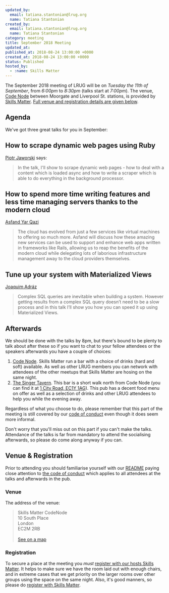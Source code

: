 ```yaml
---
updated_by:
  email: tatiana.stantonian@lrug.org
  name: Tatiana Stantonian
created_by:
  email: tatiana.stantonian@lrug.org
  name: Tatiana Stantonian
category: meeting
title: September 2018 Meeting
updated_at:
published_at: 2018-08-24 13:00:00 +0000
created_at: 2018-08-24 13:00:00 +0000
status: Published
hosted_by:
  - :name: Skills Matter
---
```


The September 2018 meeting of LRUG will be on *Tuesday the 11th of September*,
from _6:00pm_ to _8:30pm_ (talks start at _7:00pm_).  The venue, [Code
Node][skills-matter-venue] between Moorgate and Liverpool St. stations, is
provided by [Skills Matter](http://www.skillsmatter.com).  [Full venue and
registration details are given below](#september18registration).

## Agenda

We've got three great talks for you in September:

## How to scrape dynamic web pages using Ruby

[Piotr Jaworski](https://skillsmatter.com/legacy_profile/piotr-jaworski) says:

> In the talk, I'll show to scrape dynamic web pages - how to deal with a content which is loaded async and how to write a scraper which is able to do everything in the background processor.

## How to spend more time writing features and less time managing servers thanks to the modern cloud

[Asfand Yar Qazi](https://twitter.com/PaaSfand)

> The cloud has evolved from just a few services like virtual machines to offering so much more. Asfand will discuss how these amazing new services can be used to support and enhance web apps written in frameworks like Rails, allowing us to reap the benefits of the modern cloud while delegating lots of laborious infrastructure management away to the cloud providers themselves.

## Tune up your system with Materialized Views

[Joaquim Adráz](https://twitter.com/joaquimadraz)

> Complex SQL queries are inevitable when building a system. However getting results from a complex SQL query doesn’t need to be a slow process and in this talk I’ll show you how you can speed it up using Materialized Views.

## Afterwards

We should be done with the talks by 8pm, but there's bound to be plenty
to talk about after these so if you want to chat to your fellow attendees or
the speakers afterwards you have a couple of choices:

1. [Code Node][skills-matter-venue].  Skills Matter run a bar with a choice of
   drinks (hard and soft) available.  As well as other LRUG members you can
   network with attendees of the other meetups that Skills Matter are hosing on
   the same night.
2. [The Singer Tavern](http://singertavern.com/).  This bar is a short walk
   north from Code Node (you can find it at [1 City Road, EC1Y
   1AG](https://goo.gl/maps/w9kPu)).  This pub has a decent food menu on offer
   as well as a selection of drinks and other LRUG attendees to help you
   while the evening away.

Regardless of what you choose to do, please remember that this part of the
meeting is still covered by our [code of
conduct](http://readme.lrug.org/#code-of-condut) even though it does seem more
informal.

Don't worry that you'll miss out on this part if you can't make the talks.
Attendance of the talks is far from mandatory to attend the socialising
afterwards, so please do come along anyway if you can.

Venue & Registration <a name="september18registration">&nbsp;</a>
-----------------------------------------------------------

Prior to attending you should familiarise yourself with our
[README](http://readme.lrug.org/) paying close attention to [the code of
conduct](http://readme.lrug.org/#code-of-conduct) which applies to
all attendees at the talks and afterwards in the pub.

### Venue

The address of the venue:

> Skills Matter CodeNode<br/>10 South Place<br/>London<br/>EC2M 2RB<br/><br/>[See on a map](https://goo.gl/maps/ONJT4)

### Registration

To secure a place at the meeting you *must* [register with our hosts
Skills Matter][skills-matter-event].  It helps to
make sure we have the room laid out with enough chairs, and in extreme cases
that we get priority on the larger rooms over other groups using the space on
the same night.  Also, it's good manners, so please do [register with Skills
Matter][skills-matter-event].

[skills-matter-venue]: https://skillsmatter.com/locations/264-skills-matter-codenode
[skills-matter-event]: https://skillsmatter.com/meetups/11273-lrug-london-ruby-user-group
